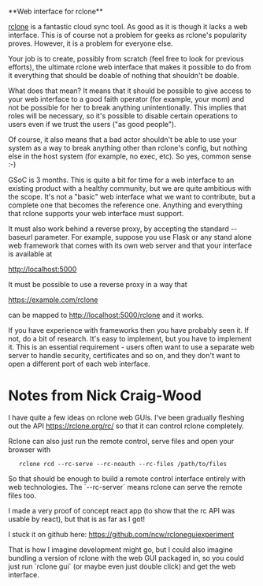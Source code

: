  **Web interface for rclone\*\*

[rclone](https://rclone.org) is a fantastic cloud sync tool.
As good as it is though it lacks a web interface. This is of course not
a problem for geeks as rclone\'s popularity proves. However, it is a
problem for everyone else.

Your job is to create, possibly from scratch (feel free to look for
previous efforts), the ultimate rclone web interface that makes it
possible to do from it everything that should be doable of nothing that
shouldn\'t be doable.

What does that mean? It means that it should be possible to give access
to your web interface to a good faith operator (for example, your mom)
and not be possible for her to break anything unintentionally. This
implies that roles will be necessary, so it\'s possible to disable
certain operations to users even if we trust the users (\"as good
people\").

Of course, it also means that a bad actor shouldn\'t be able to use your
system as a way to break anything other than rclone\'s config, but
nothing else in the host system (for example, no exec, etc). So yes,
common sense :-)

GSoC is 3 months. This is quite a bit for time for a web interface to an
existing product with a healthy community, but we are quite ambitious
with the scope. It\'s not a \"basic\" web interface what we want to
contribute, but a complete one that becomes the reference one. Anything
and everything that rclone supports your web interface must support.

It must also work behind a reverse proxy, by accepting the standard
\--baseurl parameter. For example, suppose you use Flask or any stand
alone web framework that comes with its own web server and that your
interface is available at

<http://localhost:5000>

It must be possible to use a reverse proxy in a way that

<https://example.com/rclone>

can be mapped to <http://localhost:5000/rclone> and it works.

If you have experience with frameworks then you have probably seen it.
If not, do a bit of research. It\'s easy to implement, but you have to
implement it. This is an essential requirement - users often want to use
a separate web server to handle security, certificates and so on, and
they don\'t want to open a different port of each web interface.

# Notes from Nick Craig-Wood

I have quite a few ideas on rclone web GUIs. I\'ve been gradually
fleshing out the API <https://rclone.org/rc/> so that it can control
rclone completely.

Rclone can also just run the remote control, serve files and open your
browser with

`   rclone rcd --rc-serve --rc-noauth --rc-files /path/to/files`

So that should be enough to build a remote control interface entirely
with web technologies. The \`\--rc-server\` means rclone can serve the
remote files too.

I made a very proof of concept react app (to show that the rc API was
usable by react), but that is as far as I got!

I stuck it on github here: <https://github.com/ncw/rcloneguiexperiment>

That is how I imagine development might go, but I could also imagine
bundling a version of rclone with the web GUI packaged in, so you could
just run \`rclone gui\` (or maybe even just double click) and get the
web interface.
